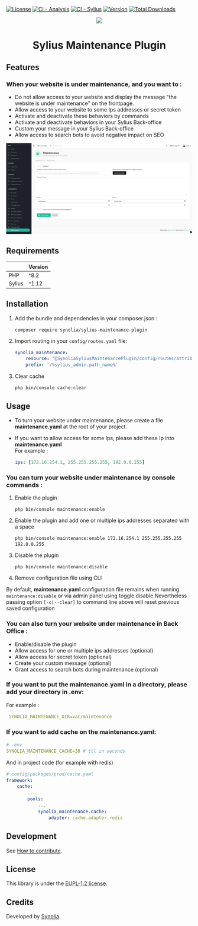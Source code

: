 [![License](https://badgen.net/github/license/synolia/SyliusMaintenancePlugin)](https://github.com/synolia/SyliusMaintenancePlugin/blob/master/LICENSE)
[![CI - Analysis](https://github.com/synolia/SyliusMaintenancePlugin/actions/workflows/analysis.yaml/badge.svg?branch=master)](https://github.com/synolia/SyliusMaintenancePlugin/actions/workflows/analysis.yaml)
[![CI - Sylius](https://github.com/synolia/SyliusMaintenancePlugin/actions/workflows/sylius.yaml/badge.svg?branch=master)](https://github.com/synolia/SyliusMaintenancePlugin/actions/workflows/sylius.yaml)
[![Version](https://badgen.net/github/tag/synolia/SyliusMaintenancePlugin?label=Version)](https://packagist.org/packages/synolia/sylius-maintenance-plugin)
[![Total Downloads](https://poser.pugx.org/synolia/sylius-maintenance-plugin/downloads)](https://packagist.org/packages/synolia/sylius-maintenance-plugin)

<p align="center">
    <a href="https://sylius.com" target="_blank">
        <img src="https://demo.sylius.com/assets/shop/img/logo.png" />
    </a>
</p>

<h1 align="center">Sylius Maintenance Plugin</h1>

## Features

### When your website is under maintenance, and you want to :

* Do not allow access to your website and display the message "the website is under maintenance" on the frontpage.
* Allow access to your website to some Ips addresses or secret token
* Activate and deactivate these behaviors by commands
* Activate and deactivate behaviors in your Sylius Back-office
* Custom your message in your Sylius Back-office
* Allow access to search bots to avoid negative impact on SEO

![Alt text](images/maintenance.png "maintenance_configure")

## Requirements

|        | Version |
|:-------|:--------|
| PHP    | ^8.2    |
| Sylius | ^1.12   |

## Installation

1. Add the bundle and dependencies in your composer.json :

    ``` shell   
    composer require synolia/sylius-maintenance-plugin
    ```

2. Import routing in your `config/routes.yaml` file:

    ``` yaml   
    synolia_maintenance:
        resource: "@SynoliaSyliusMaintenancePlugin/config/routes/attributes.yaml"
        prefix: '/%sylius_admin.path_name%'
    ```

3. Clear cache

    ``` shell
    php bin/console cache:clear
    ```

## Usage

- To turn your website under maintenance, please create a file **maintenance.yaml** at the root of your project.
- If you want to allow access for some Ips, please add these Ip into **maintenance.yaml**   
  For example :

    ``` yaml   
    ips: [172.16.254.1, 255.255.255.255, 192.0.0.255]
    ```

### You can turn your website under maintenance by console commands :

1. Enable the plugin

    ``` shell
    php bin/console maintenance:enable
    ```
2. Enable the plugin and add one or multiple ips addresses separated with a space

    ``` shell
    php bin/console maintenance:enable 172.16.254.1 255.255.255.255 192.0.0.255
    ```
3. Disable the plugin

    ``` shell
    php bin/console maintenance:disable
    ```

4. Remove configuration file using CLI

By default, **maintenance.yaml** configuration file remains when running `maintenance:disable` or via admin panel using toggle disable
Nevertheless passing option `[-c|--clear]` to command line above will reset previous saved configuration

### You can also turn your website under maintenance in Back Office :

- Enable/disable the plugin
- Allow access for one or multiple ips addresses (optional)
- Allow access for secret token (optional)
- Create your custom message (optional)
- Grant access to search bots during maintenance (optional)

### If you want to put the **maintenance.yaml** in a directory, please add your directory in .env:

For example :

``` yaml 
 SYNOLIA_MAINTENANCE_DIR=var/maintenance
```

### If you want to add cache on the **maintenance.yaml**:

``` yaml 
# .env
SYNOLIA_MAINTENANCE_CACHE=30 # ttl in seconds
```

And in project code (for example with redis)

``` yaml 
# config/packages/prod/cache.yaml
framework:
    cache:
        ...
        pools:
            ...
            synolia_maintenance.cache:
                adapter: cache.adapter.redis
```

## Development

See [How to contribute](CONTRIBUTING.md).

## License

This library is under the [EUPL-1.2 license](LICENSE).

## Credits

Developed by [Synolia](https://synolia.com/).
